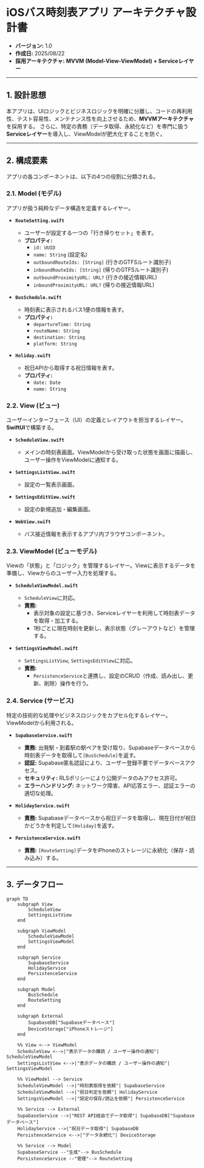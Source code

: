 # iOSバス時刻表アプリ アーキテクチャ設計書

- **バージョン:** 1.0
- **作成日:** 2025/08/22
- **採用アーキテクチャ:** **MVVM (Model-View-ViewModel) + Serviceレイヤー**

---

## 1. 設計思想

本アプリは、UIロジックとビジネスロジックを明確に分離し、コードの再利用性、テスト容易性、メンテナンス性を向上させるため、**MVVMアーキテクチャ**を採用する。
さらに、特定の責務（データ取得、永続化など）を専門に扱う**Serviceレイヤー**を導入し、ViewModelが肥大化することを防ぐ。

---

## 2. 構成要素



アプリの各コンポーネントは、以下の4つの役割に分類される。

### 2.1. Model (モデル)

アプリが扱う純粋なデータ構造を定義するレイヤー。

- **`RouteSetting.swift`**
    - ユーザーが設定する一つの「行き帰りセット」を表す。
    - **プロパティ:**
        - `id: UUID`
        - `name: String` (設定名)
        - `outboundRouteIds: [String]` (行きのGTFSルート識別子)
        - `inboundRouteIds: [String]` (帰りのGTFSルート識別子)
        - `outboundProximityURL: URL?` (行きの接近情報URL)
        - `inboundProximityURL: URL?` (帰りの接近情報URL)

- **`BusSchedule.swift`**
    - 時刻表に表示されるバス1便の情報を表す。
    - **プロパティ:**
        - `departureTime: String`
        - `routeName: String`
        - `destination: String`
        - `platform: String`

- **`Holiday.swift`**
    - 祝日APIから取得する祝日情報を表す。
    - **プロパティ:**
        - `date: Date`
        - `name: String`

### 2.2. View (ビュー)

ユーザーインターフェース（UI）の定義とレイアウトを担当するレイヤー。**SwiftUI**で構築する。

- **`ScheduleView.swift`**
    - メインの時刻表画面。ViewModelから受け取った状態を画面に描画し、ユーザー操作をViewModelに通知する。

- **`SettingsListView.swift`**
    - 設定の一覧表示画面。

- **`SettingsEditView.swift`**
    - 設定の新規追加・編集画面。

- **`WebView.swift`**
    - バス接近情報を表示するアプリ内ブラウザコンポーネント。

### 2.3. ViewModel (ビューモデル)

Viewの「状態」と「ロジック」を管理するレイヤー。Viewに表示するデータを準備し、Viewからのユーザー入力を処理する。

- **`ScheduleViewModel.swift`**
    - `ScheduleView`に対応。
    - **責務:**
        - 表示対象の設定に基づき、Serviceレイヤーを利用して時刻表データを取得・加工する。
        - 1秒ごとに現在時刻を更新し、表示状態（グレーアウトなど）を管理する。

- **`SettingsViewModel.swift`**
    - `SettingsListView`, `SettingsEditView`に対応。
    - **責務:**
        - `PersistenceService`と連携し、設定のCRUD（作成、読み出し、更新、削除）操作を行う。

### 2.4. Service (サービス)

特定の技術的な処理やビジネスロジックをカプセル化するレイヤー。ViewModelから利用される。

- **`SupabaseService.swift`**
    - **責務:** 出発駅・到着駅の駅ペアを受け取り、Supabaseデータベースから時刻表データを取得して`[BusSchedule]`を返す。
    - **認証:** Supabase匿名認証により、ユーザー登録不要でデータベースアクセス。
    - **セキュリティ:** RLSポリシーにより公開データのみアクセス許可。
    - **エラーハンドリング:** ネットワーク障害、API応答エラー、認証エラーの適切な処理。

- **`HolidayService.swift`**
    - **責務:** Supabaseデータベースから祝日データを取得し、現在日付が祝日かどうかを判定して`[Holiday]`を返す。

- **`PersistenceService.swift`**
    - **責務:** `[RouteSetting]`データをiPhoneのストレージに永続化（保存・読み込み）する。

---

## 3. データフロー

```mermaid
graph TD
    subgraph View
        ScheduleView
        SettingsListView
    end

    subgraph ViewModel
        ScheduleViewModel
        SettingsViewModel
    end

    subgraph Service
        SupabaseService
        HolidayService
        PersistenceService
    end

    subgraph Model
        BusSchedule
        RouteSetting
    end

    subgraph External
        SupabaseDB["Supabaseデータベース"]
        DeviceStorage["iPhoneストレージ"]
    end

    %% View <--> ViewModel
    ScheduleView <-->|"表示データの購読 / ユーザー操作の通知"| ScheduleViewModel
    SettingsListView <-->|"表示データの購読 / ユーザー操作の通知"| SettingsViewModel

    %% ViewModel --> Service
    ScheduleViewModel -->|"時刻表取得を依頼"| SupabaseService
    ScheduleViewModel -->|"祝日判定を依頼"| HolidayService
    SettingsViewModel -->|"設定の保存/読込を依頼"| PersistenceService

    %% Service --> External
    SupabaseService -->|"REST API経由でデータ取得"| SupabaseDB["Supabaseデータベース"]
    HolidayService -->|"祝日データ取得"| SupabaseDB
    PersistenceService <-->|"データ永続化"| DeviceStorage

    %% Service --> Model
    SupabaseService --"生成"--> BusSchedule
    PersistenceService --"管理"--> RouteSetting